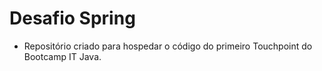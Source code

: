 # Desafio Spring

 - Repositório criado para hospedar o código do primeiro Touchpoint do Bootcamp IT Java.
